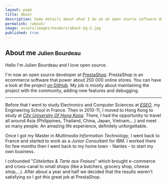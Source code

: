 ```yaml
---
layout: page
title: About
description: Some details about what I do as an open source software developer.
permalink: /about/
image: assets/images/headers/about-bg-2.jpg
published: true
---
```


## About me <small>Julien Bourdeau</small>

Hello I'm Julien Bourdeau and I love open source.

I'm now an open source developer at [PrestaShop][3]. PrestaShop is an ecommerce software that power about
250 000 online stores. You can have a look at the project [on GitHub][4]. My job is mostly about maintaining
the project with the community, adding new features and debugging.

---

Before that I went to study Electronics and Computer Sciences at *[ESEO][1]*, my Engineering School in France. Then in
2010-11, I moved to Hong Kong to study at *[City University Of Hong Kong][2]*. There, I had the
opportunity to travel all around Asia (Philippines, Thailand, China, Japan, Vietnam,...) and meet so
many people. An amazing life experience, definitely unforgettable.

Once I got my Master in *Multimedia Information Technology*, I went back to France and started to work
as a *Junior Consultant* for IBM. I worked there for few months then I went back to my home
town - Nantes - to start my own business.

I cofounded "*Côtelettes &amp; Tarte aux Fraises*" which brought e-commerce and cross-canal to small
shops (like a butchers, grocery shop, cheese shop,...). After about a year and half we decided that the
results weren't satisfying so I got this great job at PrestaShop.


[1]: http://www.eseo.fr/international/international-relations/
[2]: http://www.cityu.edu.hk/
[3]: http://www.prestashop.com
[4]: https://github.com/PrestaShop/PrestaShop

